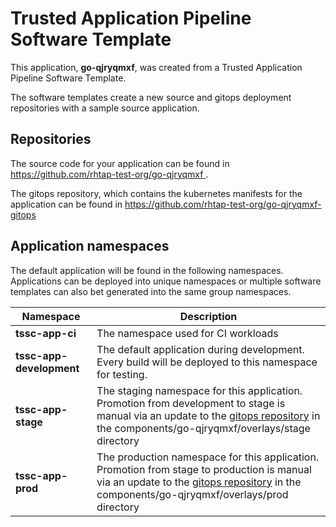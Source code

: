 # Trusted Application Pipeline Software Template

This application, **go-qjryqmxf**, was created from a Trusted Application Pipeline Software Template.

The software templates create a new source and gitops deployment repositories with a sample source application. 

## Repositories

The source code for your application can be found in [https://github.com/rhtap-test-org/go-qjryqmxf ](https://github.com/rhtap-test-org/go-qjryqmxf ).
 
The gitops repository, which contains the kubernetes manifests for the application can be found in 
[https://github.com/rhtap-test-org/go-qjryqmxf-gitops ](https://github.com/rhtap-test-org/go-qjryqmxf-gitops ) 

## Application namespaces 

The default application will be found in the following namespaces. Applications can be deployed into unique namespaces or multiple software templates can also bet generated into the same group namespaces.  

|  Namespace   |  Description   |  
| -------- | -------- |
| **tssc-app-ci** | The namespace used for CI workloads |
| **tssc-app-development** | The default application during development. Every build will be deployed to this namespace for testing. |
| **tssc-app-stage** | The staging namespace for this application. Promotion from development to stage is manual via an update to the [gitops repository](https://github.com/rhtap-test-org/go-qjryqmxf-gitops ) in the components/go-qjryqmxf/overlays/stage directory |
| **tssc-app-prod** | The production namespace for this application. Promotion from stage to production is manual via an update to the [gitops repository](https://github.com/rhtap-test-org/go-qjryqmxf-gitops ) in the components/go-qjryqmxf/overlays/prod directory |